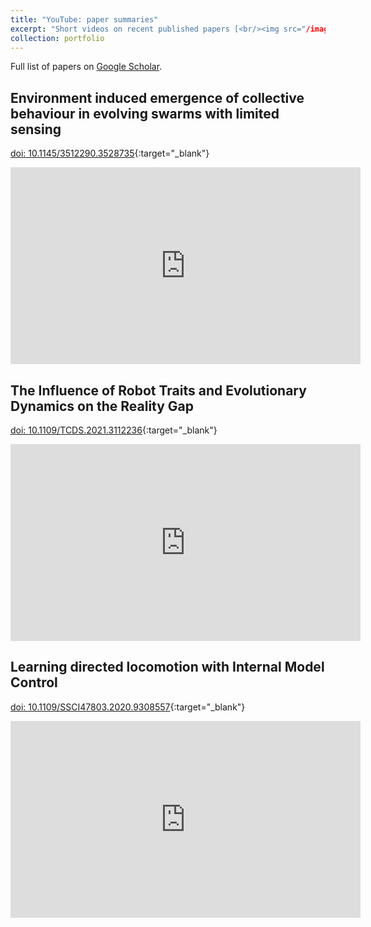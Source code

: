 ```yaml
---
title: "YouTube: paper summaries"
excerpt: "Short videos on recent published papers [<br/><img src="/images/you_sum.png"  alt="drawing" width="500"/>](https://fudavd.github.io/portfolio/you_paper/)"
collection: portfolio
---
```

Full list of papers on <a href="https://scholar.google.com/citations?user=Xn9iFKsAAAAJ"> Google Scholar</a>.

Environment induced emergence of collective behaviour in evolving swarms with limited sensing
-
[doi: 10.1145/3512290.3528735](https://doi.org/10.1145/3512290.3528735){:target="_blank"}

<iframe width="560" height="315" src="https://www.youtube.com/embed/yhKFvpLa9iI" frameborder="0" allow="autoplay; encrypted-media" allowfullscreen></iframe>

[//]: # ([![Paper]&#40;https://img.youtube.com/vi/yhKFvpLa9iI/0.jpg&#41;]&#40;https://www.youtube.com/watch?v=yhKFvpLa9iI&#41;{:target="_blank"})

The Influence of Robot Traits and Evolutionary Dynamics on the Reality Gap
-
[doi: 10.1109/TCDS.2021.3112236](https://doi.org/10.1109/TCDS.2021.3112236){:target="_blank"}

<iframe width="560" height="315" src="https://www.youtube.com/embed/spetUQIfPdM" frameborder="0" allow="autoplay; encrypted-media" allowfullscreen></iframe>

[//]: # ([![Paper]&#40;https://img.youtube.com/vi/spetUQIfPdM/0.jpg&#41;]&#40;https://www.youtube.com/watch?v=spetUQIfPdM&#41;{:target="_blank"})

Learning directed locomotion with Internal Model Control
-
[doi: 10.1109/SSCI47803.2020.9308557](https://doi.org/10.1109/SSCI47803.2020.9308557){:target="_blank"}

<iframe width="560" height="315" src="https://www.youtube.com/embed/TgC0gHII7mg" frameborder="0" allow="autoplay; encrypted-media" allowfullscreen></iframe>

[//]: # ([![Paper]&#40;https://img.youtube.com/vi/TgC0gHII7mg/0.jpg&#41;]&#40;https://www.youtube.com/watch?v=TgC0gHII7mg&#41;{:target="_blank"})
